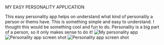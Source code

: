 MY EASY PERSONALITY APPLICATION

This easy personality app helps on understand what kind of personalily a person or thems have. This is something simple and easy to understand. 
I thought this would be something cool and fun to do. Personality is a big part of a person, so it only makes sense to do it!
![My personality app](https://user-images.githubusercontent.com/105245676/186025172-7e56fa09-ff5b-48e7-8caa-5b60ebf9cc7f.png)
![Personality app screen shot](https://user-images.githubusercontent.com/105245676/186025220-745b1e40-f3a3-4ec0-a75b-a92fee7d9a77.png)
![Personality app screen shot](https://user-images.githubusercontent.com/105245676/186025255-8a4a3396-4d92-40a5-9769-9897cd58fad0.png)

